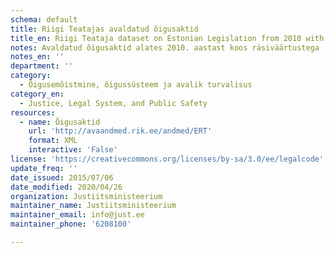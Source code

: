 ```yaml
---
schema: default
title: Riigi Teatajas avaldatud õigusaktid
title_en: Riigi Teataja dataset on Estonian Legislation from 2010 with Hash Values
notes: Avaldatud õigusaktid alates 2010. aastast koos räsiväärtustega
notes_en: ''
department: ''
category:
  - Õigusemõistmine, õigussüsteem ja avalik turvalisus
category_en:
  - Justice, Legal System, and Public Safety
resources:
  - name: Õigusaktid
    url: 'http://avaandmed.rik.ee/andmed/ERT'
    format: XML
    interactive: 'False'
license: 'https://creativecommons.org/licenses/by-sa/3.0/ee/legalcode'
update_freq: ''
date_issued: 2015/07/06
date_modified: 2020/04/26
organization: Justiitsministeerium
maintainer_name: Justiitsministeerium
maintainer_email: info@just.ee
maintainer_phone: '6208100'

---
```

